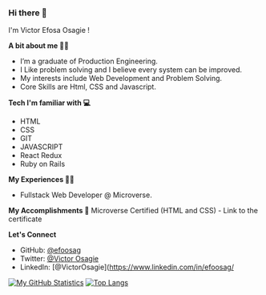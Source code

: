### Hi there 👋

I'm Victor Efosa Osagie ! 

**A bit about me 🙋‍♂️**

- I’m a graduate of Production Engineering.
- I Like problem solving and I believe every system can be improved.
- My interests include Web Development and Problem Solving.
- Core Skills are Html, CSS and Javascript.

**Tech I'm familiar with 💻**
- HTML  
- CSS  
- GIT
- JAVASCRIPT
- React Redux
- Ruby on Rails

**My Experiences 👨‍💻**
- Fullstack Web Developer @ Microverse.

**My Accomplishments 🏅**
Microverse Certified (HTML and CSS) - Link to the certificate

**Let's Connect**
- GitHub: [@efoosag](https://github.com/efoosag)
- Twitter: [@Victor Osagie](https://www.twitter.com/Victorosagie08)
- LinkedIn: [@VictorOsagie](https://www.linkedin.com/in/efoosag/


[![My GitHub Statistics](https://github-readme-stats.vercel.app/api/?username=efoosag&count_private=true&theme=tokyonight&showicons=true)]()
[![Top Langs](https://github-readme-stats.vercel.app/api/top-langs/?username=efoosag&layout=compact)](https://github.com/anuraghazra/github-readme-stats)


